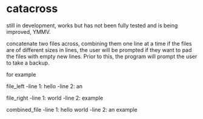 # catacross
still in development, works but has not been fully tested and is being improved, YMMV.

concatenate two files across, combining them one line at a time
if the files are of different sizes in lines, the user will be prompted if they want to pad the files with empty new lines.
Prior to this, the program will prompt the user to take a backup.

for example

file_left
-line 1: hello
-line 2: an

file_right
-line 1: world
-line 2: example

combined_file
-line 1: hello world
-line 2: an example
